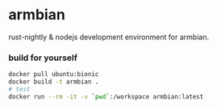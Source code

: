# armbian

rust-nightly & nodejs development environment for armbian.


### build for yourself

```bash
docker pull ubuntu:bionic
docker build -t armbian .
# test
docker run --rm -it -v `pwd`:/workspace armbian:latest
```
